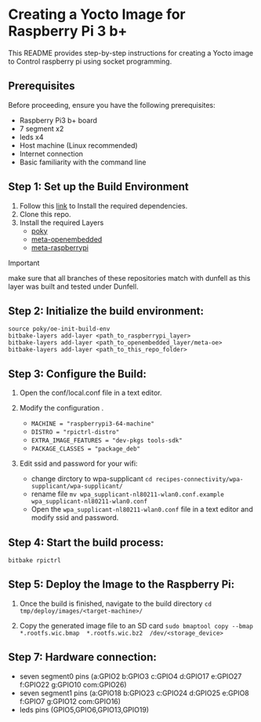 # Creating a Yocto Image for Raspberry Pi 3 b+

This README provides step-by-step instructions for creating a Yocto image to Control raspberry pi using socket programming.

## Prerequisites

Before proceeding, ensure you have the following prerequisites:

- Raspberry Pi3 b+ board
- 7 segment  x2
- leds       x4
- Host machine (Linux recommended)
- Internet connection
- Basic familiarity with the command line

## Step 1: Set up the Build Environment

1. Follow this [link](https://docs.yoctoproject.org/ref-manual/system-requirements.html) to Install the required dependencies. 
2. Clone this repo.
3. Install the required Layers 
    - [poky](https://github.com/yoctoproject/poky.git)
    - [meta-openembedded](https://github.com/openembedded/meta-openembedded.git)
    - [meta-raspberrypi](https://github.com/agherzan/meta-raspberrypi.git)

> [!IMPORTANT] 
> make sure that all branches of these repositories match with dunfell as this layer was built and tested under Dunfell. 

## Step 2: Initialize the build environment:
```shell
source poky/oe-init-build-env 
bitbake-layers add-layer <path_to_raspberrypi_layer>
bitbake-layers add-layer <path_to_openembedded_layer/meta-oe>
bitbake-layers add-layer <path_to_this_repo_folder>
```
## Step 3: Configure the Build:

1. Open the conf/local.conf file in a text editor.

2. Modify the configuration .
    - `MACHINE = "raspberrypi3-64-machine"`
    - `DISTRO = "rpictrl-distro"`
    - `EXTRA_IMAGE_FEATURES = "dev-pkgs tools-sdk"`
    - `PACKAGE_CLASSES = "package_deb"`

3. Edit ssid and password for your wifi:
    - change dirctory to wpa-supplicant `cd recipes-connectivity/wpa-supplicant/wpa-supplicant/`
    - rename file `mv wpa_supplicant-nl80211-wlan0.conf.example wpa_supplicant-nl80211-wlan0.conf`
    - Open the `wpa_supplicant-nl80211-wlan0.conf` file in a text editor and modify ssid and password.

## Step 4: Start the build process: 
```shell
bitbake rpictrl 
``` 
## Step 5: Deploy the Image to the Raspberry Pi:

1. Once the build is finished, navigate to the build directory 
`cd tmp/deploy/images/<target-machine>/`

2. Copy the generated image file to an SD card 
`sudo bmaptool copy --bmap *.rootfs.wic.bmap  *.rootfs.wic.bz2  /dev/<storage_device>`

## Step 7: Hardware connection:
- seven segment0 pins (a:GPIO2 b:GPIO3 c:GPIO4 d:GPIO17 e:GPIO27 f:GPIO22 g:GPIO10 com:GPIO26)
- seven segment1 pins (a:GPIO18 b:GPIO23 c:GPIO24 d:GPIO25 e:GPIO8 f:GPIO7 g:GPIO12 com:GPIO16)
- leds pins (GPIO5,GPIO6,GPIO13,GPIO19)
